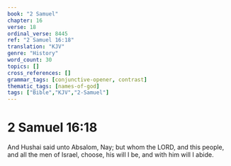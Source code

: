 ```yaml
---
book: "2 Samuel"
chapter: 16
verse: 18
ordinal_verse: 8445
ref: "2 Samuel 16:18"
translation: "KJV"
genre: "History"
word_count: 30
topics: []
cross_references: []
grammar_tags: [conjunctive-opener, contrast]
thematic_tags: [names-of-god]
tags: ["Bible","KJV","2-Samuel"]
---
```


# 2 Samuel 16:18

And Hushai said unto Absalom, Nay; but whom the LORD, and this people, and all the men of Israel, choose, his will I be, and with him will I abide.
